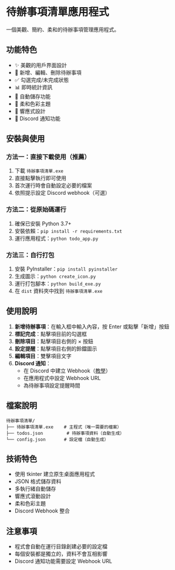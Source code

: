 # 待辦事項清單應用程式

一個美觀、簡約、柔和的待辦事項管理應用程式。

## 功能特色

- ✨ 美觀的用戶界面設計
- 📝 新增、編輯、刪除待辦事項
- ✅ 勾選完成/未完成狀態
- 📊 即時統計資訊
- 💾 自動儲存功能
- 🎨 柔和色彩主題
- 📱 響應式設計
- 🔔 Discord 通知功能

## 安裝與使用

### 方法一：直接下載使用（推薦）
1. 下載 `待辦事項清單.exe`
2. 直接點擊執行即可使用
3. 首次運行時會自動設定必要的檔案
4. 依照提示設定 Discord webhook（可選）

### 方法二：從原始碼運行
1. 確保已安裝 Python 3.7+
2. 安裝依賴：`pip install -r requirements.txt`
3. 運行應用程式：`python todo_app.py`

### 方法三：自行打包
1. 安裝 PyInstaller：`pip install pyinstaller`
2. 生成圖示：`python create_icon.py`
3. 運行打包腳本：`python build_exe.py`
4. 在 `dist` 資料夾中找到 `待辦事項清單.exe`

## 使用說明

1. **新增待辦事項**：在輸入框中輸入內容，按 Enter 或點擊「新增」按鈕
2. **標記完成**：點擊項目前的勾選框
3. **刪除項目**：點擊項目右側的 × 按鈕
4. **設定提醒**：點擊項目右側的鈴鐺圖示
5. **編輯項目**：雙擊項目文字
6. **Discord 通知**：
   - 在 Discord 中建立 Webhook（[教學](https://support.discord.com/hc/zh-tw/articles/228383668-%E4%BD%BF%E7%94%A8%E7%B6%B2%E7%B5%A1%E9%89%A4%E6%89%8B-Webhooks-)）
   - 在應用程式中設定 Webhook URL
   - 為待辦事項設定提醒時間

## 檔案說明

```
待辦事項清單/
├── 待辦事項清單.exe    # 主程式（唯一需要的檔案）
├── todos.json         # 待辦事項資料（自動生成）
└── config.json       # 設定檔（自動生成）
```

## 技術特色

- 使用 tkinter 建立原生桌面應用程式
- JSON 格式儲存資料
- 多執行緒自動儲存
- 響應式滾動設計
- 柔和色彩主題
- Discord Webhook 整合

## 注意事項

- 程式會自動在運行目錄創建必要的設定檔
- 每個安裝都是獨立的，資料不會互相影響
- Discord 通知功能需要設定 Webhook URL 